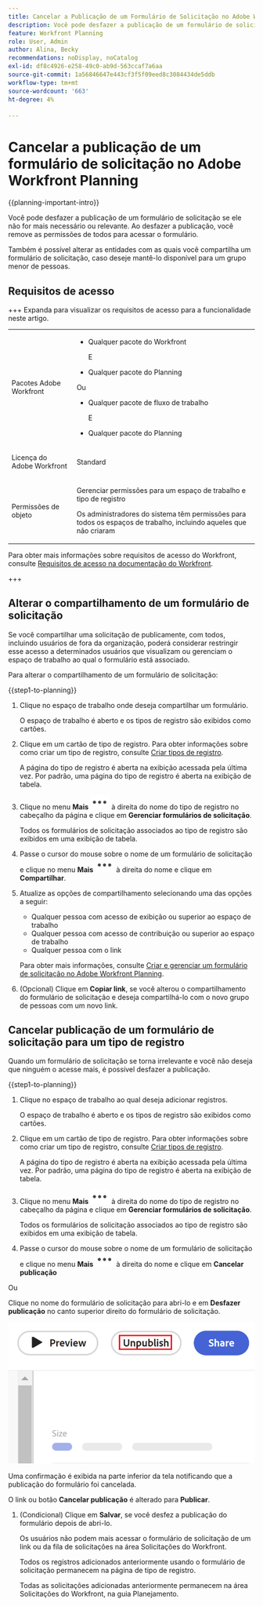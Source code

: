 ```yaml
---
title: Cancelar a Publicação de um Formulário de Solicitação no Adobe Workfront Planning
description: Você pode desfazer a publicação de um formulário de solicitação se ele não for mais necessário ou relevante. Ao desfazer a publicação, você remove as permissões de todos para acessar o formulário.
feature: Workfront Planning
role: User, Admin
author: Alina, Becky
recommendations: noDisplay, noCatalog
exl-id: df8c4926-e258-49c0-ab9d-563ccaf7a6aa
source-git-commit: 1a56846647e443cf3f5f09eed8c3084434de5ddb
workflow-type: tm+mt
source-wordcount: '663'
ht-degree: 4%

---
```


# Cancelar a publicação de um formulário de solicitação no Adobe Workfront Planning


<!--take Preview and Production references at Production time-->

<!--

<span class="preview">The highlighted information on this page refers to functionality not yet generally available. It is available only in the Preview environment for all customers. After the monthly releases to Production, the same features are also available in the Production environment for customers who enabled fast releases. </span>   

<span class="preview">For information about fast releases, see [Enable or disable fast releases for your organization](/help/quicksilver/administration-and-setup/set-up-workfront/configure-system-defaults/enable-fast-release-process.md). </span>

-->

{{planning-important-intro}}

Você pode desfazer a publicação de um formulário de solicitação se ele não for mais necessário ou relevante. Ao desfazer a publicação, você remove as permissões de todos para acessar o formulário.

Também é possível alterar as entidades com as quais você compartilha um formulário de solicitação, caso deseje mantê-lo disponível para um grupo menor de pessoas.

## Requisitos de acesso

+++ Expanda para visualizar os requisitos de acesso para a funcionalidade neste artigo. 

<table style="table-layout:auto"> 
<col> 
</col> 
<col> 
</col> 
<tbody> 
<tr> 
   <td role="rowheader"><p>Pacotes Adobe Workfront</p></td> 
   <td> 
<ul><li><p>Qualquer pacote do Workfront</p></li>
E
<li><p>Qualquer pacote do Planning</p></li></ul>
Ou
<ul><li><p>Qualquer pacote de fluxo de trabalho</p></li>
E
<li><p>Qualquer pacote do Planning</p></li></ul>
   </td> </tr>

</tr> 
  <tr> 
   <td role="rowheader"><p>Licença do Adobe Workfront</p></td> 
   <td><p>Standard</p> 
  </td> 
  </tr> 
  <tr> 
   <td role="rowheader"><p>Permissões de objeto</p></td> 
   <td>   <p>Gerenciar permissões para um espaço de trabalho e tipo de registro</a> </p>  
   <p>Os administradores do sistema têm permissões para todos os espaços de trabalho, incluindo aqueles que não criaram</p>  </td> 
  </tr>  
</tbody> 
</table>

Para obter mais informações sobre requisitos de acesso do Workfront, consulte [Requisitos de acesso na documentação do Workfront](/help/quicksilver/administration-and-setup/add-users/access-levels-and-object-permissions/access-level-requirements-in-documentation.md).

+++

## Alterar o compartilhamento de um formulário de solicitação

Se você compartilhar uma solicitação de publicamente, com todos, incluindo usuários de fora da organização, poderá considerar restringir esse acesso a determinados usuários que visualizam ou gerenciam o espaço de trabalho ao qual o formulário está associado.

Para alterar o compartilhamento de um formulário de solicitação:

{{step1-to-planning}}

1. Clique no espaço de trabalho onde deseja compartilhar um formulário.

   O espaço de trabalho é aberto e os tipos de registro são exibidos como cartões.

1. Clique em um cartão de tipo de registro. Para obter informações sobre como criar um tipo de registro, consulte [Criar tipos de registro](/help/quicksilver/planning/architecture/create-record-types.md).

   A página do tipo de registro é aberta na exibição acessada pela última vez. Por padrão, uma página do tipo de registro é aberta na exibição de tabela.

1. Clique no menu **Mais** ![Mais menu](assets/more-menu.png) à direita do nome do tipo de registro no cabeçalho da página e clique em **Gerenciar formulários de solicitação**.

   Todos os formulários de solicitação associados ao tipo de registro são exibidos em uma exibição de tabela.
1. Passe o cursor do mouse sobre o nome de um formulário de solicitação e clique no menu **Mais** ![Mais menu](assets/more-menu.png) à direita do nome e clique em **Compartilhar**.
1. Atualize as opções de compartilhamento selecionando uma das opções a seguir:

   * Qualquer pessoa com acesso de exibição ou superior ao espaço de trabalho
   * Qualquer pessoa com acesso de contribuição ou superior ao espaço de trabalho
   * Qualquer pessoa com o link

   Para obter mais informações, consulte [Criar e gerenciar um formulário de solicitação no Adobe Workfront Planning](/help/quicksilver/planning/requests/create-request-form.md).
1. (Opcional) Clique em **Copiar link**, se você alterou o compartilhamento do formulário de solicitação e deseja compartilhá-lo com o novo grupo de pessoas com um novo link.

## Cancelar publicação de um formulário de solicitação para um tipo de registro

Quando um formulário de solicitação se torna irrelevante e você não deseja que ninguém o acesse mais, é possível desfazer a publicação.

{{step1-to-planning}}

1. Clique no espaço de trabalho ao qual deseja adicionar registros.

   O espaço de trabalho é aberto e os tipos de registro são exibidos como cartões.

1. Clique em um cartão de tipo de registro. Para obter informações sobre como criar um tipo de registro, consulte [Criar tipos de registro](/help/quicksilver/planning/architecture/create-record-types.md).

   A página do tipo de registro é aberta na exibição acessada pela última vez. Por padrão, uma página do tipo de registro é aberta na exibição de tabela.

1. Clique no menu **Mais** ![Mais menu](assets/more-menu.png) à direita do nome do tipo de registro no cabeçalho da página e clique em **Gerenciar formulários de solicitação**.

   Todos os formulários de solicitação associados ao tipo de registro são exibidos em uma exibição de tabela.
1. Passe o cursor do mouse sobre o nome de um formulário de solicitação e clique no menu **Mais** ![Mais menu](assets/more-menu.png) à direita do nome e clique em **Cancelar publicação**

Ou

Clique no nome do formulário de solicitação para abri-lo e em **Desfazer publicação** no canto superior direito do formulário de solicitação.

![Botão Cancelar publicação realçado](assets/unpublish-button-highlighted.png)

Uma confirmação é exibida na parte inferior da tela notificando que a publicação do formulário foi cancelada.

O link ou botão **Cancelar publicação** é alterado para **Publicar**.

1. (Condicional) Clique em **Salvar**, se você desfez a publicação do formulário depois de abri-lo.

   Os usuários não podem mais acessar o formulário de solicitação de um link ou da fila de solicitações na área Solicitações do Workfront.

   Todos os registros adicionados anteriormente usando o formulário de solicitação permanecem na página de tipo de registro.

   Todas as solicitações adicionadas anteriormente permanecem na área Solicitações do Workfront, na guia Planejamento.
